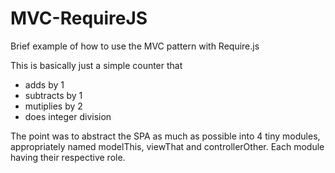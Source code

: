 # MVC-RequireJS
Brief example of how to use the MVC pattern with Require.js

This is basically just a simple counter that 
- adds by 1
- subtracts by 1
- mutiplies by 2
- does integer division

The point was to abstract the SPA as much as possible into 4 tiny modules, appropriately named modelThis, viewThat and controllerOther. 
Each module having their respective role. 
